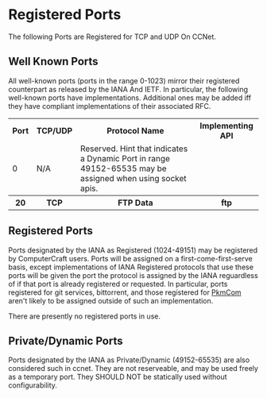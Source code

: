 # Registered Ports

The following Ports are Registered for TCP and UDP On CCNet.

## Well Known Ports

All well-known ports (ports in the range 0-1023) mirror their registered counterpart as released by the IANA And IETF. In particular, the following well-known ports have implementations. Additional ones may be added iff they have compliant implementations of their associated RFC.

<table>
  <tr>
    <th>Port</th>
    <th>TCP/UDP</th>
    <th>Protocol Name</th>
    <th>Implementing API</th>
  </tr>
  <tr>
    <td>0</td>
    <td>N/A</td>
    <td>Reserved. Hint that indicates a Dynamic Port in range 49152-65535 may be assigned when using socket apis.</td>
  </tr>
  <tr>
    <th>20</th>
    <th>TCP</th>
    <th>FTP Data</th>
    <th>ftp</th>
  </tr>
</table>

## Registered Ports

Ports designated by the IANA as Registered (1024-49151) may be registered by ComputerCraft users. Ports will be assigned on a first-come-first-serve basis, except implementations of IANA Registered protocols that use these ports will be given the port the protocol is assigned by the IANA reguardless of if that port is already registered or requested. In particular, ports registered for git services, bittorrent, and those registered for [PkmCom](https://chorman0773.github.com/PkmCom-APL-Library) aren't likely to be assigned outside of such an implementation.

There are presently no registered ports in use.

## Private/Dynamic Ports

Ports designated by the IANA as Private/Dynamic (49152-65535) are also considered such in ccnet. They are not reserveable, and may be used freely as a temporary port. They SHOULD NOT be statically used without configurability.
